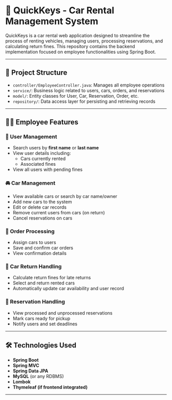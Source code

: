 # 🚗 QuickKeys - Car Rental Management System

QuickKeys is a car rental web application designed to streamline the process of renting vehicles, managing users, processing reservations, and calculating return fines. This repository contains the backend implementation focused on employee functionalities using Spring Boot.

---

## 📂 Project Structure

- `controller/EmployeeController.java`: Manages all employee operations
- `service/`: Business logic related to users, cars, orders, and reservations
- `model/`: Entity classes for User, Car, Reservation, Order, etc.
- `repository/`: Data access layer for persisting and retrieving records

---

## 👨‍💼 Employee Features

### 👥 User Management
- Search users by **first name** or **last name**
- View user details including:
  - Cars currently rented
  - Associated fines
- View all users with pending fines

### 🚘 Car Management
- View available cars or search by car name/owner
- Add new cars to the system
- Edit or delete car records
- Remove current users from cars (on return)
- Cancel reservations on cars

### 📝 Order Processing
- Assign cars to users
- Save and confirm car orders
- View confirmation details

### 🔁 Car Return Handling
- Calculate return fines for late returns
- Select and return rented cars
- Automatically update car availability and user record

### 📅 Reservation Handling
- View processed and unprocessed reservations
- Mark cars ready for pickup
- Notify users and set deadlines

---

## 🛠️ Technologies Used

- **Spring Boot**
- **Spring MVC**
- **Spring Data JPA**
- **MySQL** (or any RDBMS)
- **Lombok**
- **Thymeleaf (if frontend integrated)**

---

